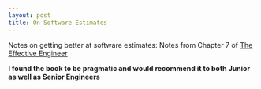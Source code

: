 ```yaml
---
layout: post
title: On Software Estimates
---
```


Notes on getting better at software estimates: Notes from Chapter 7 of [The Effective Engineer](https://www.amazon.com.au/Effective-Engineer-Engineering-Disproportionate-Meaningful/dp/0996128107) 

**I found the book to be pragmatic and would recommend it to both Junior as well as Senior Engineers**


